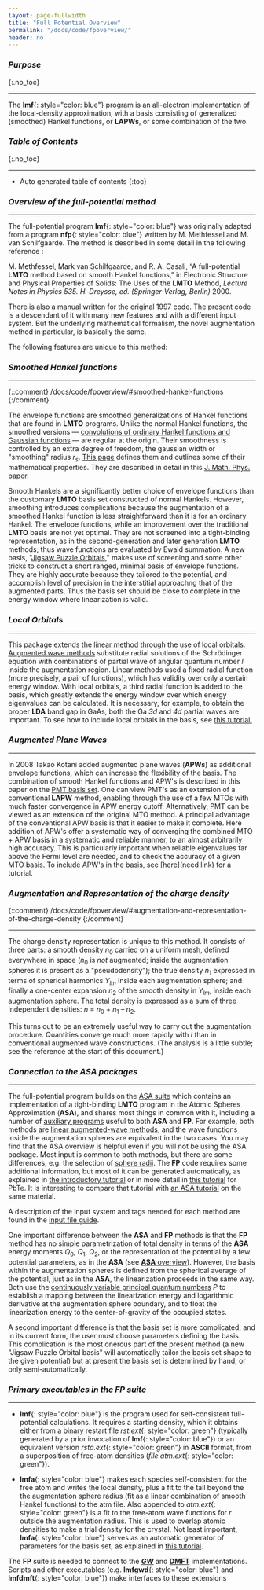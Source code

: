 ```yaml
---
layout: page-fullwidth
title: "Full Potential Overview"
permalink: "/docs/code/fpoverview/"
header: no
---
```


### _Purpose_
{:.no_toc}
_____________________________________________________________
The **lmf**{: style="color: blue"} program is an all-electron implementation of the local-density approximation, with a basis consisting of generalized (smoothed) Hankel functions, or **LAPWs**, or some combination of the two.

### _Table of Contents_
{:.no_toc}
_____________________________________________________________
*  Auto generated table of contents
{:toc}

### _Overview of the full-potential method_
_____________________________________________

The full-potential program **lmf**{: style="color: blue"} was originally adapted from a program **nfp**{: style="color: blue"} written by M. Methfessel and M. van Schilfgaarde. The method is described in some detail in the following reference :

M. Methfessel, Mark van Schilfgaarde, and R. A. Casali, “A full-potential **LMTO** method based on smooth Hankel functions,” in Electronic Structure and Physical Properties of Solids: The Uses of the **LMTO** Method, *Lecture Notes in Physics 535. H. Dreysse, ed. (Springer-Verlag, Berlin)* 2000.

There is also a manual written for the original 1997 code. The present code is a descendant of it with many new features and with a different input system. But the underlying mathematical formalism, the novel augmentation method in particular, is basically the same.

The following features are unique to this method:

### *Smoothed Hankel functions*
________________________________________________________________________________________________
{::comment}
/docs/code/fpoverview/#smoothed-hankel-functions
{:/comment}

The envelope functions are smoothed generalizations of Hankel functions that are found in **LMTO** programs. Unlike the normal Hankel
functions, the smoothed versions — [convolutions of ordinary Hankel functions and Gaussian functions](/docs/code/smhankels/) — are regular at the origin.
Their smoothness is controlled by an extra degree of freedom, the gaussian width or "smoothing" radius <i>r<sub>s</sub></i>.
[This page](/docs/code/smhankels/) defines them and outlines some of their mathematical properties.
They are described in detail in this [J. Math. Phys.](http://dx.doi.org/10.1063/1.532437) paper.

Smooth Hankels are a significantly better choice of envelope functions than the customary **LMTO** basis set constructed of normal Hankels.
However, smoothing introduces complications because the augmentation of a smoothed Hankel function is less straightforward than it is for an ordinary Hankel.
The envelope functions, while an improvement over the traditional **LMTO** basis are not yet optimal. They are not screened into a tight-binding representation, as in the second-generation and later generation **LMTO** methods; thus wave functions are evaluated by Ewald summation. 
A new basis, "[Jigsaw Puzzle Orbitals](/docs/code/jpos/)," makes use of screening and some other tricks to construct a short ranged, minimal
basis of envelope functions.  They are highly accurate because they tailored to the potential, and accomplish level of precision in the
interstitial approachng that of the augmented parts.  Thus the basis set should be close to complete in the energy window where linearization is valid.

### *Local Orbitals*
_____________________________________________

This package extends the [linear method](/docs/package_overview/#linear-methods-in-band-theory) through the use of local orbitals. [Augmented wave methods](/docs/package_overview/#augmented-wave-methods) substitute radial solutions of the Schrödinger equation with combinations of partial wave of angular quantum number *l* inside the augmentation region. Linear methods used a fixed radial function (more precisely, a pair of functions), which has validity over only a certain energy window. With local orbitals, a third radial function is added to the basis, which greatly extends the energy window over which energy eigenvalues can be calculated. It is necessary, for example, to obtain the proper **LDA** band gap in GaAs, both the Ga *3d* and *4d* partial waves are important. To see how to include local orbitals in the basis, see [this tutorial.](/tutorial/lmf/lmf_pbte_tutorial/#local-orbitals)

### *Augmented Plane Waves*
_____________________________________________

In 2008 Takao Kotani added augmented plane waves (<b>APWs</b>) as additional envelope functions, which can increase the flexibility of the basis. 
The combination of smooth Hankel functions and APW's is described in this paper on the [PMT basis set](http://dx.doi.org/10.1103/PhysRevB.81.125117).
One can view PMT's as an extension of a conventional **LAPW** method, enabling through the use of a few MTOs with much faster convergence in APW
energy cutoff. Alternatively, PMT can be viewed as an extension of the original MTO method. A principal advantage of the
conventional APW basis is that it easier to make it complete. Here addition of APW's offer a systematic way of converging the combined MTO + APW basis
in a systematic and reliable manner, to an almost arbitrarily high accuracy. This is particularly important when reliable eigenvalues far above the
Fermi level are needed, and to check the accuracy of a given MTO basis. To include APW's in the basis, see [here](need link) for a tutorial.

### *Augmentation and Representation of the charge density*
{::comment}
/docs/code/fpoverview/#augmentation-and-representation-of-the-charge-density
{:/comment}
_____________________________________________

The charge density representation is unique to this method. It consists of three parts: a smooth density <i>n</i><sub>0</sub> carried on a
uniform mesh, defined everywhere in space (<i>n</i><sub>0</sub> is <i>not</i> augmented; inside the augmentation spheres it is present as a "pseudodensity"); the true
density <i>n</i><sub>1</sub> expressed in terms of spherical harmonics <i>Y<sub>lm</sub></i> inside each augmentation sphere; and finally a one-center expansion
<i>n</i><sub>2</sub> of the smooth density in <i>Y<sub>lm</sub></i>, inside each augmentation sphere. The total density is
expressed as a sum of three independent densities: <i>n</i> = <i>n</i><sub>0</sub> + <i>n</i><sub>1</sub> – <i>n</i><sub>2</sub>.

This turns out to be an extremely useful way to carry out the augmentation procedure. Quantities converge much more rapidly with *l* than in conventional augmented wave constructions. (The analysis is a little subtle; see the reference at the start of this document.)

### *Connection to the ASA packages*
_____________________________________________

The full-potential program builds on the [ASA suite](/docs/code/asaoverview) which contains an implementation of a tight-binding **LMTO**
program in the Atomic Spheres Approximation (**ASA**), and shares most things in common with it, including a number of 
[auxiliary programs](/docs/package_overview/#executable-codes-in-the-questaal-suite) useful to both **ASA** and **FP**. 
For example, both methods are [linear augmented-wave methods](/docs/package_overview/#linear-methods-in-band-theory), and the wave functions inside the augmentation spheres are equivalent in the two cases. 
You may find that the ASA overview is helpful even if you will not be using the ASA package.
Most input is common to both methods, but there are some differences, e.g. the selection of [sphere radii](/docs/code/asaoverview/#selection-of-sphere-radii).
The **FP** code requires some additional information, but most of it can be generated automatically,
as explained in [the introductory tutorial](/tutorial/lmf/lmf_tutorial/)
or in more detail in [this tutorial](/tutorial/lmf/lmf_pbte_tutorial/#automatic-determination-of-basis-set) for PbTe.
It is interesting to compare that tutorial with [an ASA tutorial](/tutorial/asa/lm_pbte_tutorial/) on the same material.

A description of the input system and tags needed for each method are found in the [input file guide](/docs/input/inputfile/).

One important difference between the **ASA** and **FP** methods is that the **FP** method has no simple parametrization of total density in terms of the **ASA** energy moments <i>Q</i><sub>0</sub>, <i>Q</i><sub>1</sub>, <i>Q</i><sub>2</sub>, or the representation of the potential by a few potential parameters, as in the **ASA** 
(see [**ASA** overview](/docs/code/asaoverview)). However, the basis within the augmentation spheres is defined from the spherical average of the potential, just as in the **ASA**, the linearization proceeds in the same way. Both use the [continuously variable principal quantum numbers](/docs/code/asaoverview/#augmentation-sphere-boundary-conditions-and-continuous-principal-quantum-numbers) *P* to establish a mapping between the linearization energy and logarithmic derivative at the augmentation sphere boundary, and to float the linearization energy to the center-of-gravity of the occupied states.

A second important difference is that the basis set is more complicated, and in its current form, the user must choose parameters defining
the basis. This complication is the most onerous part of the present method (a new "Jigsaw Puzzle Orbital basis" will automatically tailor the basis set shape to the given potential)  but at present the basis set is determined by hand, or only semi-automatically. 

### *Primary executables in the FP suite*
_____________________________________________

+ **lmf**{: style="color: blue"} is the program used for self-consistent full-potential calculations. It requires a starting density, which it obtains either from a binary restart file *rst.ext*{: style="color: green"} (typically generated by a prior invocation of **lmf**{: style="color: blue"}) or an equivalent version *rsta.ext*{: style="color: green"} in **ASCII** format, from a superposition of free-atom densities (*file atm.ext*{: style="color: green"}).

+ **lmfa**{: style="color: blue"} makes each species self-consistent for the free atom and writes the local density, plus a fit to the tail beyond the the augmentation sphere radius (fit as a linear combination of smooth Hankel functions) to the atm file. Also appended to *atm.ext*{: style="color: green"} is a fit to the free-atom wave functions for *r* outside the augmentation radius. This is used to overlap atomic densities to make a trial density for the crystal.  Not least important, **lmfa**{: style="color: blue"} serves as an automatic generator of parameters for the basis set, as explained in [this tutorial](/tutorial/lmf/lmf_pbte_tutorial/#automatic-determination-of-basis-set).

The **FP** suite is needed to connect to the [<b><i>GW</i></b>](/docs/code/gwoverview) and [**DMFT**](/tutorial/qsgw_dmft/dmft0) implementations.  Scripts and other executables (e.g. **lmfgwd**{: style="color: blue"} and **lmfdmft**{: style="color: blue"}) make interfaces to these extensions
